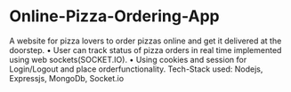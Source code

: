 # Online-Pizza-Ordering-App
A website for pizza lovers to order pizzas online and get it delivered at the doorstep.
• User can track status of pizza orders in real time implemented using web sockets(SOCKET.IO).
• Using cookies and session for Login/Logout and place orderfunctionality.
Tech-Stack used: Nodejs, Expressjs, MongoDb, Socket.io
